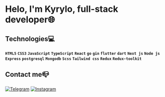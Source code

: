 # **Helo, I'm Kyrylo, full-stack developer🌐**

## Technologies💻
 **`HTML5`** **`CSS3`** **`JavaScript`** **`TypeScript`** **`React`** **`go`** **`gin`** **`flutter`** **`dart`** **`Next js`** **`Node js`** **`Express`** **`postgresql`** **`Mongodb`** **`Scss`** **`Tailwind css`** **`Redux`** **`Redux-toolkit`**
## Contact me📪<br />
[![Telegram](https://img.shields.io/badge/-Telegram-090909?style=for-the-badge&logo=telegram&logoColor=27A0D9)](https://t.me/xenoniiii)
[![Instagram](https://img.shields.io/badge/-Instagram-090909?style=for-the-badge&logo=instagram&logoColor=B4068E)](https://www.instagram.com/xenoniiii/)
